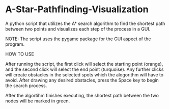 # A-Star-Pathfinding-Visualization
A python script that utilizes the A* search algorithm to find the shortest path between two points and visualizes each step of the process in a GUI. 

NOTE: The script uses the pygame package for the GUI aspect of the program.

HOW TO USE

After running the script, the first click will select the starting point (orange), and the second click will select the end point (turquoise). Any further clicks will create obstacles in the selected spots which the alogorithm will have to avoid. After drawing any desired obstacles, press the Space key to begin the search process.

After the algortihm finishes executing, the shortest path between the two nodes will be marked in green.
